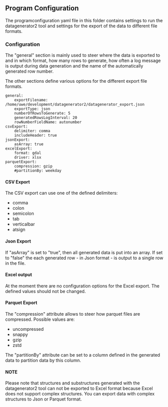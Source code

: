 ## Program Configuration
The programconfiguration yaml file in this folder contains settings to run the datagenerator2 tool
and settings for the export of the data to different file formats.

### Configuration
The "general" section is mainly used to steer where the data is exported to and in which format,
how many rows to generate, how often a log message is output during data generation and the name of
the automatically generated row number.

The other sections define various options for the different export file formats.

    general:
        exportFilename: /home/uwe/development/datagenerator2/datagenerator_export.json
        exportType: json
        numberOfRowsToGenerate: 5
        generatedRowsLogInterval: 20
        rowNumberFieldName: autonumber
    csvExport:
        delimiter: comma
        includeHeader: true
    jsonExport:
        asArray: true
    excelExport:
        format: gdal
        driver: xlsx
    parquetExport:
        compression: gzip
        #partitionBy: weekday

#### CSV Export
The CSV export can use one of the defined delimiters:
- comma
- colon
- semicolon
- tab
- verticalbar
- atsign

#### Json Export
If "asArray" is set to "true", then all generated data is put into an array. If set to "false"
the each generated row - in Json format - is output to a single row in the file.

#### Excel output
At the moment there are no configuration options for the Excel export. The defined values should not be changed.

#### Parquet Export
The "compression" attribute allows to steer how parquet files are compressed. Possible values are:
- uncompressed
- snappy
- gzip
- zstd

The "partitionBy" attribute can be set to a column defined in the generated data to partition data by this column.


#### NOTE
Please note that structures and substructures generated with the datagenerator2 tool can not be exported
to Excel format because Excel does not support complex structures. You can export data with complex structures
to Json or Parquet format.